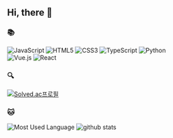 ## Hi, there :wave:

### 📚
 
![JavaScript](https://img.shields.io/badge/javascript-%23323330.svg?style=flat&logo=javascript&logoColor=%23F7DF1E)
![HTML5](https://img.shields.io/badge/html5-%23E34F26.svg?style=flat&logo=html5&logoColor=white)
![CSS3](https://img.shields.io/badge/css3-%231572B6.svg?style=flat&logo=css3&logoColor=white)
![TypeScript](https://img.shields.io/badge/typescript-%23007ACC.svg?style=flat&logo=typescript&logoColor=white)
![Python](https://img.shields.io/badge/python-3670A0?style=flat&logo=python&logoColor=ffdd54)\
![Vue.js](https://img.shields.io/badge/vuejs-%2335495e.svg?style=flat&logo=vuedotjs&logoColor=%234FC08D)
![React](https://img.shields.io/badge/react-%2320232a.svg?style=flat&logo=react&logoColor=%2361DAFB)

### 🔍

[![Solved.ac프로필](http://mazassumnida.wtf/api/mini/generate_badge?boj=xpsxm468)](https://solved.ac/xpsxm468)

### 🐱

![Most Used Language](https://github-readme-stats.vercel.app/api/top-langs/?username=seongjaee&layout=compact&theme=buefy)
![github stats](https://github-readme-stats.vercel.app/api?username=seongjaee&theme=buefy&show_icons=true&hide_title=true&disable_animations=true&hide=stars)
